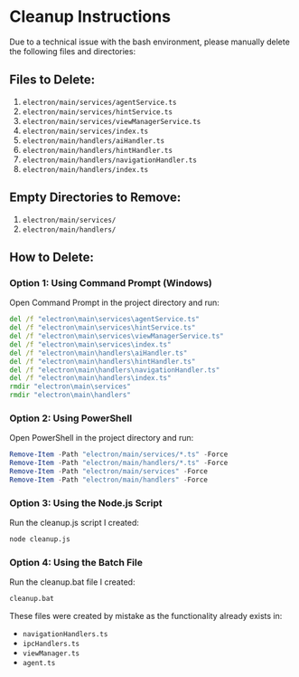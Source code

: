 # Cleanup Instructions

Due to a technical issue with the bash environment, please manually delete the following files and directories:

## Files to Delete:
1. `electron/main/services/agentService.ts`
2. `electron/main/services/hintService.ts`
3. `electron/main/services/viewManagerService.ts`
4. `electron/main/services/index.ts`
5. `electron/main/handlers/aiHandler.ts`
6. `electron/main/handlers/hintHandler.ts`
7. `electron/main/handlers/navigationHandler.ts`
8. `electron/main/handlers/index.ts`

## Empty Directories to Remove:
1. `electron/main/services/`
2. `electron/main/handlers/`

## How to Delete:

### Option 1: Using Command Prompt (Windows)
Open Command Prompt in the project directory and run:
```cmd
del /f "electron\main\services\agentService.ts"
del /f "electron\main\services\hintService.ts"
del /f "electron\main\services\viewManagerService.ts"
del /f "electron\main\services\index.ts"
del /f "electron\main\handlers\aiHandler.ts"
del /f "electron\main\handlers\hintHandler.ts"
del /f "electron\main\handlers\navigationHandler.ts"
del /f "electron\main\handlers\index.ts"
rmdir "electron\main\services"
rmdir "electron\main\handlers"
```

### Option 2: Using PowerShell
Open PowerShell in the project directory and run:
```powershell
Remove-Item -Path "electron/main/services/*.ts" -Force
Remove-Item -Path "electron/main/handlers/*.ts" -Force
Remove-Item -Path "electron/main/services" -Force
Remove-Item -Path "electron/main/handlers" -Force
```

### Option 3: Using the Node.js Script
Run the cleanup.js script I created:
```bash
node cleanup.js
```

### Option 4: Using the Batch File
Run the cleanup.bat file I created:
```cmd
cleanup.bat
```

These files were created by mistake as the functionality already exists in:
- `navigationHandlers.ts`
- `ipcHandlers.ts`
- `viewManager.ts`
- `agent.ts`